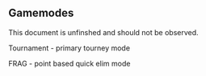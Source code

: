 ## Gamemodes

This document is unfinshed and should not be observed.

Tournament - primary tourney mode

FRAG - point based quick elim mode
